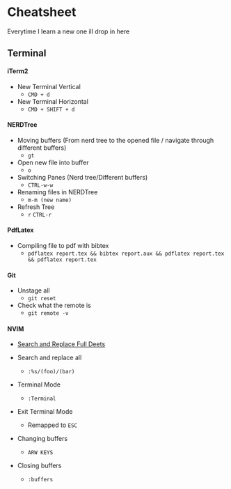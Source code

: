 # Cheatsheet

Everytime I learn a new one ill drop in here

## Terminal

#### iTerm2

- New Terminal Vertical
    - ``CMD + d ``
- New Terminal Horizontal
    - ``CMD + SHIFT + d ``

#### NERDTree

- Moving buffers (From nerd tree to the opened file / navigate through different buffers)
    - ``gt``
- Open new file into buffer
    - ``o``
- Switching Panes (Nerd tree/Different buffers)
    - ``CTRL-w-w``
- Renaming files in NERDTree
    - ``m-m (new name)``
- Refresh Tree
    - ``r`` ``CTRL-r``

#### PdfLatex

- Compiling file to pdf with bibtex
    - ``pdflatex report.tex && bibtex report.aux && pdflatex report.tex && pdflatex report.tex`` 

#### Git

- Unstage all
    - ``git reset``
- Check what the remote is
    - ``git remote -v``

#### NVIM

- [Search and Replace Full Deets](https://vim.fandom.com/wiki/Search_and_replace)

- Search and replace all
    - ``:%s/(foo)/(bar)`` 

- Terminal Mode 
    - ``:Terminal``

- Exit Terminal Mode 
    - Remapped to ``ESC``

- Changing buffers
    - `` ARW KEYS `` 

- Closing buffers 
    - `` :buffers `` 

